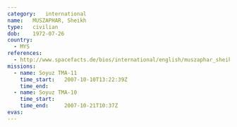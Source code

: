 ```yaml
---
category:	international
name:	MUSZAPHAR, Sheikh
type:	civilian
dob:	1972-07-26
country:
  - MYS
references:
  - http://www.spacefacts.de/bios/international/english/muszaphar_sheikh.htm
missions:
  - name: Soyuz TMA-11
    time_start:   2007-10-10T13:22:39Z
    time_end:     
  - name: Soyuz TMA-10
    time_start:   
    time_end:     2007-10-21T10:37Z
evas:
---
```

